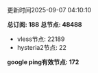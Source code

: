 更新时间2025-09-07 04:10:10

**总订阅: 188**
**总节点: 48488**
- vless节点: 22189
- hysteria2节点: 22

**google ping有效节点: 172**
